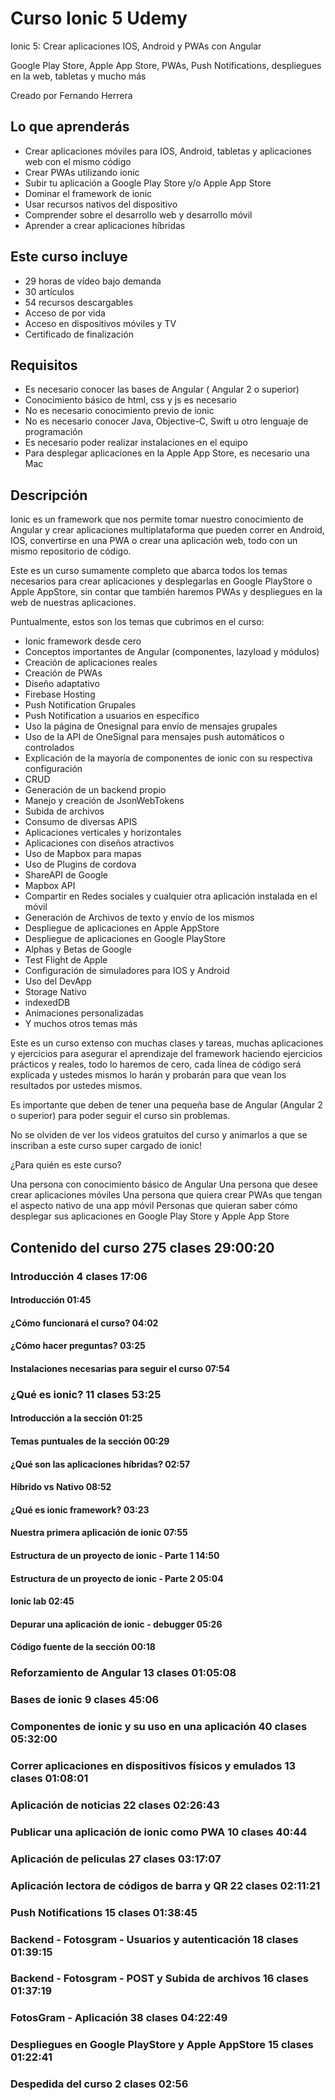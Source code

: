 # Curso Ionic 5 Udemy
Ionic 5: Crear aplicaciones IOS, Android y PWAs con Angular

Google Play Store, Apple App Store, PWAs, Push Notifications, despliegues en la web, tabletas y mucho más

Creado por Fernando Herrera

## Lo que aprenderás

* Crear aplicaciones móviles para IOS, Android, tabletas y aplicaciones web con el mismo código
* Crear PWAs utilizando ionic
* Subir tu aplicación a Google Play Store y/o Apple App Store
* Dominar el framework de ionic
* Usar recursos nativos del dispositivo
* Comprender sobre el desarrollo web y desarrollo móvil
* Aprender a crear aplicaciones híbridas

## Este curso incluye
* 29 horas de vídeo bajo demanda
* 30 artículos
* 54 recursos descargables
* Acceso de por vida
* Acceso en dispositivos móviles y TV
* Certificado de finalización

## Requisitos
* Es necesario conocer las bases de Angular ( Angular 2 o superior)
* Conocimiento básico de html, css y js es necesario
* No es necesario conocimiento previo de ionic
* No es necesario conocer Java, Objective-C, Swift u otro lenguaje de programación
* Es necesario poder realizar instalaciones en el equipo
* Para desplegar aplicaciones en la Apple App Store, es necesario una Mac

## Descripción

Ionic es un framework que nos permite tomar nuestro conocimiento de Angular y crear aplicaciones multiplataforma que pueden correr en Android, IOS, convertirse en una PWA o crear una aplicación web, todo con un mismo repositorio de código.

Este es un curso sumamente completo que abarca todos los temas necesarios para crear aplicaciones y desplegarlas en Google PlayStore o Apple AppStore, sin contar que también haremos PWAs y despliegues en la web de nuestras aplicaciones.

Puntualmente, estos son los temas que cubrimos en el curso:

* Ionic framework desde cero
* Conceptos importantes de Angular (componentes, lazyload y módulos)
* Creación de aplicaciones reales
* Creación de PWAs
* Diseño adaptativo
* Firebase Hosting
* Push Notification Grupales
* Push Notification a usuarios en específico
* Uso la página de Onesignal para envío de mensajes grupales
* Uso de la API de OneSignal para mensajes push automáticos o controlados
* Explicación de la mayoría de componentes de ionic con su respectiva configuración
* CRUD
* Generación de un backend propio
* Manejo y creación de JsonWebTokens
* Subida de archivos
* Consumo de diversas APIS
* Aplicaciones verticales y horizontales
* Aplicaciones con diseños atractivos
* Uso de Mapbox para mapas
* Uso de Plugins de cordova
* ShareAPI de Google
* Mapbox API
* Compartir en Redes sociales y cualquier otra aplicación instalada en el móvil
* Generación de Archivos de texto y envío de los mismos
* Despliegue de aplicaciones en Apple AppStore
* Despliegue de aplicaciones en Google PlayStore
* Alphas y Betas de Google
* Test Flight de Apple
* Configuración de simuladores para IOS y Android
* Uso del DevApp
* Storage Nativo
* indexedDB
* Animaciones personalizadas
* Y muchos otros temas más

Este es un curso extenso con muchas clases y tareas, muchas aplicaciones y ejercicios para asegurar el aprendizaje del framework haciendo ejercicios prácticos y reales, todo lo haremos de cero, cada línea de código será explicada y ustedes mismos lo harán y probarán para que vean los resultados por ustedes mismos.

Es importante que deben de tener una pequeña base de Angular (Angular 2 o superior) para poder seguir el curso sin problemas.

No se olviden de ver los videos gratuitos del curso y animarlos a que se inscriban a este curso super cargado de ionic!

¿Para quién es este curso?

Una persona con conocimiento básico de Angular
Una persona que desee crear aplicaciones móviles
Una persona que quiera crear PWAs que tengan el aspecto nativo de una app móvil
Personas que quieran saber cómo desplegar sus aplicaciones en Google Play Store y Apple App Store

## Contenido del curso                                                                               275 clases 29:00:20

### Introducción                                                                                       4 clases    17:06

#### Introducción                                                                                                  01:45
#### ¿Cómo funcionará el curso?                                                                                    04:02
#### ¿Cómo hacer preguntas?                                                                                        03:25
#### Instalaciones necesarias para seguir el curso                                                                 07:54

### ¿Qué es ionic?                                                                                    11 clases    53:25
 
#### Introducción a la sección                                                                                     01:25
#### Temas puntuales de la sección                                                                                 00:29
#### ¿Qué son las aplicaciones híbridas?                                                                           02:57
#### Híbrido vs Nativo                                                                                             08:52
#### ¿Qué es ionic framework?                                                                                      03:23
#### Nuestra primera aplicación de ionic                                                                           07:55
#### Estructura de un proyecto de ionic - Parte 1                                                                  14:50
#### Estructura de un proyecto de ionic - Parte 2                                                                  05:04
#### Ionic lab                                                                                                     02:45
#### Depurar una aplicación de ionic - debugger                                                                    05:26
#### Código fuente de la sección                                                                                   00:18

### Reforzamiento de Angular                                                                          13 clases 01:05:08

### Bases de ionic                                                                                     9 clases    45:06

### Componentes de ionic y su uso en una aplicación                                                   40 clases 05:32:00

### Correr aplicaciones en dispositivos físicos y emulados                                            13 clases 01:08:01

### Aplicación de noticias                                                                            22 clases 02:26:43

### Publicar una aplicación de ionic como PWA                                                         10 clases    40:44

### Aplicación de peliculas                                                                           27 clases 03:17:07

### Aplicación lectora de códigos de barra y QR                                                       22 clases 02:11:21

### Push Notifications                                                                                15 clases 01:38:45

### Backend - Fotosgram - Usuarios y autenticación                                                    18 clases 01:39:15

### Backend - Fotosgram - POST y Subida de archivos                                                   16 clases 01:37:19

### FotosGram - Aplicación                                                                            38 clases 04:22:49

### Despliegues en Google PlayStore y Apple AppStore                                                  15 clases 01:22:41

### Despedida del curso                                                                                2 clases    02:56
